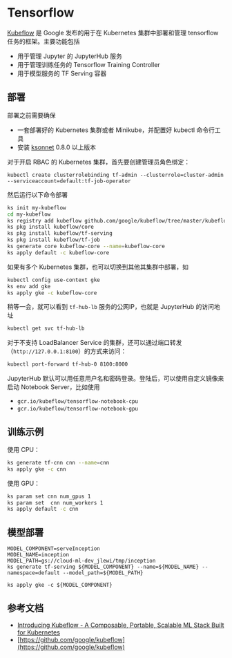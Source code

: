 # Tensorflow

[Kubeflow](https://github.com/google/kubeflow) 是 Google 发布的用于在 Kubernetes 集群中部署和管理 tensorflow 任务的框架。主要功能包括

* 用于管理 Jupyter 的 JupyterHub 服务
* 用于管理训练任务的 Tensorflow Training Controller
* 用于模型服务的 TF Serving 容器

## 部署

部署之前需要确保

* 一套部署好的 Kubernetes 集群或者 Minikube，并配置好 kubectl 命令行工具
* 安装 [ksonnet](https://github.com/ksonnet/ksonnet) 0.8.0 以上版本

对于开启 RBAC 的 Kubernetes 集群，首先要创建管理员角色绑定：

```text
kubectl create clusterrolebinding tf-admin --clusterrole=cluster-admin --serviceaccount=default:tf-job-operator
```

然后运行以下命令部署

```bash
ks init my-kubeflow
cd my-kubeflow
ks registry add kubeflow github.com/google/kubeflow/tree/master/kubeflow
ks pkg install kubeflow/core
ks pkg install kubeflow/tf-serving
ks pkg install kubeflow/tf-job
ks generate core kubeflow-core --name=kubeflow-core
ks apply default -c kubeflow-core
```

如果有多个 Kubernetes 集群，也可以切换到其他其集群中部署，如

```bash
kubectl config use-context gke
ks env add gke
ks apply gke -c kubeflow-core
```

稍等一会，就可以看到 `tf-hub-lb` 服务的公网IP，也就是 JupyterHub 的访问地址

```bash
kubectl get svc tf-hub-lb
```

对于不支持 LoadBalancer Service 的集群，还可以通过端口转发（`http://127.0.0.1:8100`）的方式来访问：

```bash
kubectl port-forward tf-hub-0 8100:8000
```

JupyterHub 默认可以用任意用户名和密码登录。登陆后，可以使用自定义镜像来启动 Notebook Server，比如使用

* `gcr.io/kubeflow/tensorflow-notebook-cpu`
* `gcr.io/kubeflow/tensorflow-notebook-gpu`

## 训练示例

使用 CPU：

```bash
ks generate tf-cnn cnn --name=cnn
ks apply gke -c cnn
```

使用 GPU：

```bash
ks param set cnn num_gpus 1
ks param set  cnn num_workers 1
ks apply default -c cnn
```

## 模型部署

```text
MODEL_COMPONENT=serveInception
MODEL_NAME=inception
MODEL_PATH=gs://cloud-ml-dev_jlewi/tmp/inception
ks generate tf-serving ${MODEL_COMPONENT} --name=${MODEL_NAME} --namespace=default --model_path=${MODEL_PATH}

ks apply gke -c ${MODEL_COMPONENT}
```

## 参考文档

* [Introducing Kubeflow - A Composable, Portable, Scalable ML Stack Built for Kubernetes](http://blog.kubernetes.io/2017/12/introducing-kubeflow-composable.html)
* [https://github.com/google/kubeflow](https://github.com/google/kubeflow)


